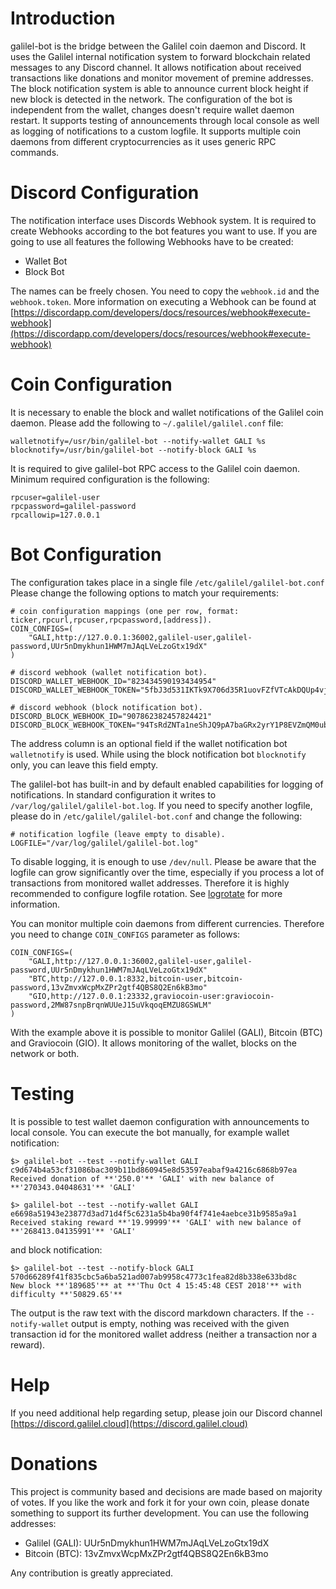 # Introduction

galilel-bot is the bridge between the Galilel coin daemon and Discord. It uses
the Galilel internal notification system to forward blockchain related messages
to any Discord channel. It allows notification about received transactions like
donations and monitor movement of premine addresses. The block notification
system is able to announce current block height if new block is detected in the
network. The configuration of the bot is independent from the wallet, changes
doesn't require wallet daemon restart. It supports testing of announcements
through local console as well as logging of notifications to a custom logfile.
It supports multiple coin daemons from different cryptocurrencies as it uses
generic RPC commands.

# Discord Configuration

The notification interface uses Discords Webhook system. It is required to
create Webhooks according to the bot features you want to use. If you are going
to use all features the following Webhooks have to be created:

* Wallet Bot
* Block Bot

The names can be freely chosen. You need to copy the `webhook.id` and the
`webhook.token`. More information on executing a Webhook can be found at [https://discordapp.com/developers/docs/resources/webhook#execute-webhook](https://discordapp.com/developers/docs/resources/webhook#execute-webhook)

# Coin Configuration

It is necessary to enable the block and wallet notifications of the Galilel
coin daemon. Please add the following to `~/.galilel/galilel.conf` file:

```
walletnotify=/usr/bin/galilel-bot --notify-wallet GALI %s
blocknotify=/usr/bin/galilel-bot --notify-block GALI %s
```

It is required to give galilel-bot RPC access to the Galilel coin daemon.
Minimum required configuration is the following:

```
rpcuser=galilel-user
rpcpassword=galilel-password
rpcallowip=127.0.0.1
```

# Bot Configuration

The configuration takes place in a single file `/etc/galilel/galilel-bot.conf`
Please change the following options to match your requirements:

```
# coin configuration mappings (one per row, format: ticker,rpcurl,rpcuser,rpcpassword,[address]).
COIN_CONFIGS=(
	"GALI,http://127.0.0.1:36002,galilel-user,galilel-password,UUr5nDmykhun1HWM7mJAqLVeLzoGtx19dX"
)

# discord webhook (wallet notification bot).
DISCORD_WALLET_WEBHOOK_ID="823434590193434954"
DISCORD_WALLET_WEBHOOK_TOKEN="5fbJ3d531IKTk9X706d35R1uovFZfVTcAkDQUp4vjkH5xiLf6FIb2lUe6J4fCqbCdA9v"

# discord webhook (block notification bot).
DISCORD_BLOCK_WEBHOOK_ID="907862382457824421"
DISCORD_BLOCK_WEBHOOK_TOKEN="94TsRdZNTa1neShJQ9pA7baGRx2yrY1P8EVZmQM0ubhkQKzIiuaX9QZ97KdquaUqZzdy"
```

The address column is an optional field if the wallet notification bot
`walletnotify` is used. While using the block notification bot `blocknotify`
only, you can leave this field empty.

The galilel-bot has built-in and by default enabled capabilities for logging of
notifications. In standard configuration it writes to `/var/log/galilel/galilel-bot.log`.
If you need to specify another logfile, please do in `/etc/galilel/galilel-bot.conf`
and change the following:

```
# notification logfile (leave empty to disable).
LOGFILE="/var/log/galilel/galilel-bot.log"
```

To disable logging, it is enough to use `/dev/null`. Please be aware that the
logfile can grow significantly over the time, especially if you process a lot
of transactions from monitored wallet addresses. Therefore it is highly
recommended to configure logfile rotation. See [logrotate](https://github.com/logrotate/logrotate) for more information.

You can monitor multiple coin daemons from different currencies. Therefore you
need to change `COIN_CONFIGS` parameter as follows:

```
COIN_CONFIGS=(
	"GALI,http://127.0.0.1:36002,galilel-user,galilel-password,UUr5nDmykhun1HWM7mJAqLVeLzoGtx19dX"
	"BTC,http://127.0.0.1:8332,bitcoin-user,bitcoin-password,13vZmvxWcpMxZPr2gtf4QBS8Q2En6kB3mo"
	"GIO,http://127.0.0.1:23332,graviocoin-user:graviocoin-password,2MW87snpBrqnWUUeJ15uVkqoqEMZU8GSWLM"
)
```

With the example above it is possible to monitor Galilel (GALI), Bitcoin (BTC)
and Graviocoin (GIO). It allows monitoring of the wallet, blocks on the network
or both.

# Testing

It is possible to test wallet daemon configuration with announcements to local
console. You can execute the bot manually, for example wallet notification:

```
$> galilel-bot --test --notify-wallet GALI c9d674b4a53cf31086bac309b11bd860945e8d53597eabaf9a4216c6868b97ea
Received donation of **'250.0'** 'GALI' with new balance of **'270343.04048631'** 'GALI'
```

```
$> galilel-bot --test --notify-wallet GALI e6698a51943e23877d3ad71d4f5c6231a5b4ba90f4f741e4aebce31b9585a9a1
Received staking reward **'19.99999'** 'GALI' with new balance of **'268413.04135991'** 'GALI'
```

and block notification:

```
$> galilel-bot --test --notify-block GALI 570d66289f41f835cbc5a6ba521ad007ab9958c4773c1fea82d8b338e633bd8c
New block **'189685'** at **'Thu Oct 4 15:45:48 CEST 2018'** with difficulty **'50829.65'**
```

The output is the raw text with the discord markdown characters. If the
`--notify-wallet` output is empty, nothing was received with the given
transaction id for the monitored wallet address (neither a transaction nor a
reward).

# Help

If you need additional help regarding setup, please join our Discord channel [https://discord.galilel.cloud](https://discord.galilel.cloud)

# Donations

This project is community based and decisions are made based on majority of
votes. If you like the work and fork it for your own coin, please donate
something to support its further development. You can use the following
addresses:

* Galilel (GALI): UUr5nDmykhun1HWM7mJAqLVeLzoGtx19dX
* Bitcoin (BTC): 13vZmvxWcpMxZPr2gtf4QBS8Q2En6kB3mo

Any contribution is greatly appreciated.
